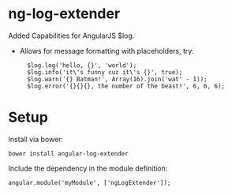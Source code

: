 ng-log-extender
===============

Added Capabilities for AngularJS $log.

- Allows for message formatting with placeholders, try:

        $log.log('hello, {}', 'world');
        $log.info('it\'s funny cuz it\'s {}', true);
        $log.warn('{} Batman!', Array(16).join('wat' - 1));
        $log.error('{}{}{}, the number of the beast!', 6, 6, 6);


# Setup

Install via bower:

    bower install angular-log-extender
    
Include the dependency in the module definition:

    angular.module('myModule', ['ngLogExtender']);
    
